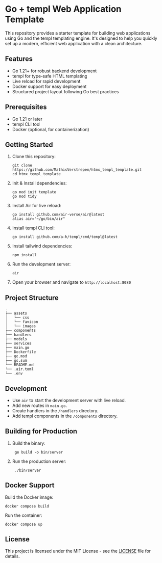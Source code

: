 # Go + templ Web Application Template

This repository provides a starter template for building web applications using Go and the templ templating engine. It's designed to help you quickly set up a modern, efficient web application with a clean architecture.

## Features

- Go 1.21+ for robust backend development
- templ for type-safe HTML templating
- Live reload for rapid development
- Docker support for easy deployment
- Structured project layout following Go best practices

## Prerequisites

- Go 1.21 or later
- templ CLI tool
- Docker (optional, for containerization)

## Getting Started

1. Clone this repository:
   ```
   git clone https://github.com/MathisVerstrepen/htmx_templ_template.git
   cd htmx_templ_template
   ```

2. Init & Install dependencies:
   ```
   go mod init template
   go mod tidy
   ```

3. Install Air for live reload:
   ```
   go install github.com/air-verse/air@latest
   alias air="~/go/bin/air"
   ```

4. Install templ CLI tool:
   ```
   go install github.com/a-h/templ/cmd/templ@latest
   ```

5. Install tailwind dependencies:
   ```
   npm install
   ```

6. Run the development server:
   ```
   air
   ```

7. Open your browser and navigate to `http://localhost:8080`

## Project Structure

```
.
├── assets
│   └── css
│   └── favicon
│   └── images
├── components
├── handlers
├── models
├── services
├── main.go
├── Dockerfile
├── go.mod
├── go.sum
└── README.md
└── .air.toml
└── .env
```

## Development

- Use `air` to start the development server with live reload.
- Add new routes in `main.go`.
- Create handlers in the `/handlers` directory.
- Add templ components in the `/components` directory.

## Building for Production

1. Build the binary:
   ```
    go build -o bin/server
   ```

2. Run the production server:
   ```
    ./bin/server
   ```

## Docker Support

Build the Docker image:
```
docker compose build
```

Run the container:
```
docker compose up
```

## License

This project is licensed under the MIT License - see the [LICENSE](LICENSE) file for details.